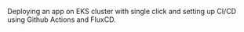 Deploying an app on EKS cluster with single click and setting up CI/CD using Github Actions and FluxCD.
